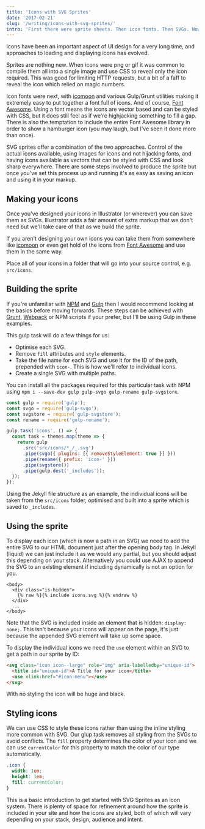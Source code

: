 ```yaml
---
title: 'Icons with SVG Sprites'
date: '2017-02-21'
slug: '/writing/icons-with-svg-sprites/'
intro: 'First there were sprite sheets. Then icon fonts. Then SVGs. Now there are SVG sprites, and some .'
---
```


Icons have been an important aspect of UI design for a very long time, and approaches to loading and displaying icons has evolved.

Sprites are nothing new. When icons were png or gif it was common to compile them all into a single image and use CSS to reveal only the icon required. This was good for limiting HTTP requests, but a bit of a faff to reveal the icon which relied on magic numbers.

Icon fonts were next, with [icomoon](https://icomoon.io/) and various Gulp/Grunt utilities making it extremely easy to put together a font full of icons. And of course, [Font Awesome](http://fontawesome.io/). Using a font means the icons are vector based and can be styled with CSS, but it does still feel as if we're highjacking something to fill a gap. There is also the temptation to include the entire Font Awesome library in order to show a hamburger icon (you may laugh, but I've seen it done more than once).

SVG sprites offer a combination of the two approaches. Control of the actual icons available, using images for icons and not hijacking fonts, and having icons available as vectors that can be styled with CSS and look sharp everywhere. There are some steps involved to produce the sprite but once you've set this process up and running it's as easy as saving an icon and using it in your markup.

## Making your icons

Once you've designed your icons in Illustrator (or wherever) you can save them as SVGs. Illustrator adds a fair amount of extra markup that we don't need but we'll take care of that as we build the sprite.

If you aren't designing your own icons you can take them from somewhere like [icomoon](https://icomoon.io/) or even get hold of the icons from [Font Awesome](https://github.com/encharm/Font-Awesome-SVG-PNG) and use them in the same way.

Place all of your icons in a folder that will go into your source control, e.g. `src/icons`.

## Building the sprite

If you're unfamiliar with [NPM](https://www.npmjs.com/) and [Gulp](http://gulpjs.com/) then I would recommend looking at the basics before moving forwards. These steps can be achieved with [Grunt](https://gruntjs.com/), [Webpack](https://webpack.github.io/) or NPM scripts if your prefer, but I'll be using Gulp in these examples.

This gulp task will do a few things for us:

- Optimise each SVG.
- Remove `fill` attributes and `style` elements.
- Take the file name for each SVG and use it for the ID of the path, prepended with `icon-`. This is how we'll refer to individual icons.
- Create a single SVG with multiple paths.

You can install all the packages required for this particular task with NPM using `npm i --save-dev gulp gulp-svgo gulp-rename gulp-svgstore`.

```js
const gulp = require('gulp');
const svgo = require('gulp-svgo');
const svgstore = require('gulp-svgstore');
const rename = require('gulp-rename');

gulp.task('icons', () => {
  const task = themes.map(theme => {
    return gulp
      .src('src/icons/*_/_.svg')
      .pipe(svgo({ plugins: [{ removeStyleElement: true }] }))
      .pipe(rename({ prefix: 'icon-' }))
      .pipe(svgstore())
      .pipe(gulp.dest('_includes'));
  });
});
```

Using the Jekyll file structure as an example, the individual icons will be taken from the `src/icons` folder, optimised and built into a sprite which is saved to `_includes`.

## Using the sprite

To display each icon (which is now a path in an SVG) we need to add the entire SVG to our HTML document just after the opening body tag. In Jekyll (liquid) we can just include it as we would any partial, but you should adjust this depending on your stack. Alternatively you could use AJAX to append the SVG to an existing element if including dynamically is not an option for you.

```liquid
<body>
  <div class="is-hidden">
    {% raw %}{% include icons.svg %}{% endraw %}
  </div>
  ...
</body>
```

Note that the SVG is included inside an element that is hidden: `display: none;`. This isn't because your icons will appear on the page, it's just because the appended SVG element will take up some space.

To display the individual icons we need the `use` element within an SVG to get a path in our sprite by ID:

```html
<svg class="icon icon--large" role="img" aria-labelledby="unique-id">
  <title id="unique-id">A Title for your icon</title>
  <use xlink:href="#icon-menu"></use>
</svg>
```

With no styling the icon will be huge and black.

## Styling icons

We can use CSS to style these icons rather than using the inline styling more common with SVG. Our glup task removes all styling from the SVGs to avoid conflicts. The `fill` property determines the color of your icon and we can use `currentColor` for this property to match the color of our type automatically.

```css
.icon {
  width: 1em;
  height: 1em;
  fill: currentColor;
}
```

This is a basic introduction to get started with SVG Sprites as an icon system. There is plenty of space for refinement around how the sprite is included in your site and how the icons are styled, both of which will vary depending on your stack, design, audience and intent.
